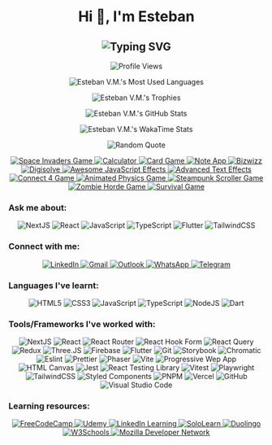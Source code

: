 <!-- Heading -->
<h1 align="center">Hi 👋, I'm Esteban</h1>

<!-- Subheading -->
<h2 align="center">
  <picture>
    <source media="(prefers-color-scheme: dark)" srcset="https://readme-typing-svg.demolab.com?font=Recursive&weight=500&size=30&pause=1000&color=FF428E&background=141321&center=true&vCenter=true&random=false&width=450&height=60&lines=A+Front-End+Developer;from+Paraguay+%F0%9F%87%B5%F0%9F%87%BE" />
    <source media="(prefers-color-scheme: light)" srcset="https://readme-typing-svg.demolab.com?font=Recursive&weight=500&size=30&pause=1000&color=657EFF&center=true&vCenter=true&random=false&width=450&height=60&lines=A+Front-End+Developer;from+Paraguay+%F0%9F%87%B5%F0%9F%87%BE" />
    <img src="https://readme-typing-svg.demolab.com?font=Recursive&weight=500&size=30&pause=1000&color=FF428E&background=141321&center=true&vCenter=true&random=false&width=450&height=60&lines=A+Front-End+Developer;from+Paraguay+%F0%9F%87%B5%F0%9F%87%BE" alt="Typing SVG" title="Typing SVG" />
  </picture>
</h2>

<!-- Profile views -->
<p align="center">
  <picture>
    <source media="(prefers-color-scheme: dark)" srcset="https://komarev.com/ghpvc/?username=esteban-vm&label=Profile%20views&color=blueviolet&style=for-the-badge" />
    <source media="(prefers-color-scheme: light)" srcset="https://komarev.com/ghpvc/?username=esteban-vm&label=Profile%20views&color=brightgreen&style=for-the-badge" />
    <img src="https://komarev.com/ghpvc/?username=esteban-vm&label=Profile%20views&color=blueviolet&style=for-the-badge" alt="Profile Views" title="Profile Views" />
  </picture>
</p>

<!-- Most Used Languages -->
<p align="center">
  <picture>
    <source media="(prefers-color-scheme: dark)" srcset="https://github-readme-stats.vercel.app/api/top-langs?username=esteban-vm&show_icons=true&layout=pie&theme=radical&hide_border=true&hide=swift%2Ccmake%2Cc%2Cc%2B%2B%2Ckotlin%2Cobjective-c%2Chtml&custom_title=🚀%20My%20Most%20Used%20Languages" />
    <source media="(prefers-color-scheme: light)" srcset="https://github-readme-stats.vercel.app/api/top-langs?username=esteban-vm&show_icons=true&layout=pie&theme=graywhite&hide=swift%2Ccmake%2Cc%2Cc%2B%2B%2Ckotlin%2Cobjective-c%2Chtml&custom_title=🚀%20My%20Most%20Used%20Languages" />
    <img src="https://github-readme-stats.vercel.app/api/top-langs?username=esteban-vm&show_icons=true&layout=pie&theme=radical&hide_border=true&hide=swift%2Ccmake%2Cc%2Cc%2B%2B%2Ckotlin%2Cobjective-c%2Chtml&custom_title=🚀%20My%20Most%20Used%20Languages" alt="Esteban V.M.'s Most Used Languages" title="Esteban V.M.'s Most Used Languages" />
  </picture>
</p>

<!-- Trophies -->
<p align="center">
  <picture>
    <source media="(prefers-color-scheme: dark)" srcset="https://github-profile-trophy.vercel.app/?username=esteban-vm&theme=radical&no-frame=true&row=2&column=3&margin-w=15&margin-h=15&title=Commits%2CRepositories%2CStars%2CPullRequest%2CFollowers%2CExperience" />
    <source media="(prefers-color-scheme: light)" srcset="https://github-profile-trophy.vercel.app/?username=esteban-vm&theme=flat&row=2&column=3&margin-w=15&margin-h=15&title=Commits%2CRepositories%2CStars%2CPullRequest%2CFollowers%2CExperience" />
    <img src="https://github-profile-trophy.vercel.app/?username=esteban-vm&theme=radical&no-frame=true&row=2&column=3&margin-w=15&margin-h=15&title=Commits%2CRepositories%2CStars%2CPullRequest%2CFollowers%2CExperience" alt="Esteban V.M.'s Trophies" title="Esteban V.M.'s Trophies" />
  </picture>
</p>

<!-- GitHub Stats -->
<p align="center">
  <picture>
    <source media="(prefers-color-scheme: dark)" srcset="https://github-readme-stats.vercel.app/api?username=esteban-vm&show_icons=true&hide=contribs%2Cissues&theme=radical&hide_border=true&rank_icon=github&custom_title=🚀%20My%20GitHub%20Stats" />
    <source media="(prefers-color-scheme: light)" srcset="https://github-readme-stats.vercel.app/api?username=esteban-vm&show_icons=true&hide=contribs%2Cissues&theme=graywhite&rank_icon=github&custom_title=🚀%20My%20GitHub%20Stats" />
    <img src="https://github-readme-stats.vercel.app/api?username=esteban-vm&show_icons=true&hide=contribs%2Cissues&theme=radical&hide_border=true&rank_icon=github&custom_title=🚀%20My%20GitHub%20Stats" alt="Esteban V.M.'s GitHub Stats" title="Esteban V.M.'s GitHub Stats" />
  </picture>
</p>

<!-- WakaTime Stats -->
<p align="center">
  <picture>
    <source media="(prefers-color-scheme: dark)" srcset="https://github-readme-stats.vercel.app/api/wakatime?username=esteban90&theme=radical&hide_border=true&custom_title=🚀%20My%20WakaTime%20Stats%20(last%207%20days)" />
    <source media="(prefers-color-scheme: light)" srcset="https://github-readme-stats.vercel.app/api/wakatime?username=esteban90&theme=graywhite&custom_title=🚀%20My%20WakaTime%20Stats%20(last%207%20days)" />
    <img src="https://github-readme-stats.vercel.app/api/wakatime?username=esteban90&theme=radical&hide_border=true&custom_title=🚀%20My%20WakaTime%20Stats%20(last%207%20days)" alt="Esteban V.M.'s WakaTime Stats" title="Esteban V.M.'s WakaTime Stats" />
  </picture>
</p>

<!-- Random Quotes -->
<p align="center">
  <picture>
    <source media="(prefers-color-scheme: dark)" srcset="https://github-readme-quotes-bay.vercel.app/quote?theme=radical&layout=churchill&font=Gabrielle&animation=grow_out_in&quoteCategory=programming" />
    <source media="(prefers-color-scheme: light)" srcset="https://github-readme-quotes-bay.vercel.app/quote?theme=blueberry&layout=churchill&font=Gabrielle&animation=grow_out_in&quoteCategory=programming" />
    <img src="https://github-readme-quotes-bay.vercel.app/quote?theme=radical&layout=churchill&font=Gabrielle&animation=grow_out_in&quoteCategory=programming" alt="Random Quote" title="Random Quote" />
  </picture>
</p>

<!-- Pins -->
<p align="center">
  <a href="https://github.com/esteban-vm/space-invaders-game">
    <picture>
      <source media="(prefers-color-scheme: dark)" srcset="https://github-readme-stats.vercel.app/api/pin/?username=esteban-vm&repo=space-invaders-game&theme=radical&hide_border=true" />
      <source media="(prefers-color-scheme: light)" srcset="https://github-readme-stats.vercel.app/api/pin/?username=esteban-vm&repo=space-invaders-game&theme=graywhite" />
      <img src="https://github-readme-stats.vercel.app/api/pin/?username=esteban-vm&repo=space-invaders-game&theme=radical&hide_border=true" alt="Space Invaders Game" title="Space Invaders Game" />
    </picture>
  </a>
  <a href="https://github.com/esteban-vm/calculator">
    <picture>
      <source media="(prefers-color-scheme: dark)" srcset="https://github-readme-stats.vercel.app/api/pin/?username=esteban-vm&repo=calculator&theme=radical&hide_border=true" />
      <source media="(prefers-color-scheme: light)" srcset="https://github-readme-stats.vercel.app/api/pin/?username=esteban-vm&repo=calculator&theme=graywhite" />
      <img src="https://github-readme-stats.vercel.app/api/pin/?username=esteban-vm&repo=calculator&theme=radical&hide_border=true" alt="Calculator" title="Calculator" />
    </picture>
  </a>
  <a href="https://github.com/esteban-vm/card-game">
    <picture>
      <source media="(prefers-color-scheme: dark)" srcset="https://github-readme-stats.vercel.app/api/pin/?username=esteban-vm&repo=card-game&theme=radical&hide_border=true" />
      <source media="(prefers-color-scheme: light)" srcset="https://github-readme-stats.vercel.app/api/pin/?username=esteban-vm&repo=card-game&theme=graywhite" />
      <img src="https://github-readme-stats.vercel.app/api/pin/?username=esteban-vm&repo=card-game&theme=radical&hide_border=true" alt="Card Game" title="Card Game" />
    </picture>
  </a>
  <a href="https://github.com/esteban-vm/note-app">
    <picture>
      <source media="(prefers-color-scheme: dark)" srcset="https://github-readme-stats.vercel.app/api/pin/?username=esteban-vm&repo=note-app&theme=radical&hide_border=true" />
      <source media="(prefers-color-scheme: light)" srcset="https://github-readme-stats.vercel.app/api/pin/?username=esteban-vm&repo=note-app&theme=graywhite" />
      <img src="https://github-readme-stats.vercel.app/api/pin/?username=esteban-vm&repo=note-app&theme=radical&hide_border=true" alt="Note App" title="Note App" />
    </picture>
  </a>
  <a href="https://github.com/esteban-vm/bizwizz">
    <picture>
      <source media="(prefers-color-scheme: dark)" srcset="https://github-readme-stats.vercel.app/api/pin/?username=esteban-vm&repo=bizwizz&theme=radical&hide_border=true" />
      <source media="(prefers-color-scheme: light)" srcset="https://github-readme-stats.vercel.app/api/pin/?username=esteban-vm&repo=bizwizz&theme=graywhite" />
      <img src="https://github-readme-stats.vercel.app/api/pin/?username=esteban-vm&repo=bizwizz&theme=radical&hide_border=true" alt="Bizwizz" title="Bizwizz" />
    </picture>
  </a>
  <a href="https://github.com/esteban-vm/digisolve">
    <picture>
      <source media="(prefers-color-scheme: dark)" srcset="https://github-readme-stats.vercel.app/api/pin/?username=esteban-vm&repo=digisolve&theme=radical&hide_border=true" />
      <source media="(prefers-color-scheme: light)" srcset="https://github-readme-stats.vercel.app/api/pin/?username=esteban-vm&repo=digisolve&theme=graywhite" />
      <img src="https://github-readme-stats.vercel.app/api/pin/?username=esteban-vm&repo=digisolve&theme=radical&hide_border=true" alt="Digisolve" title="Digisolve" />
    </picture>
  </a>
  <a href="https://github.com/esteban-vm/awesome-javascript-effects">
    <picture>
      <source media="(prefers-color-scheme: dark)" srcset="https://github-readme-stats.vercel.app/api/pin/?username=esteban-vm&repo=awesome-javascript-effects&theme=radical&hide_border=true" />
      <source media="(prefers-color-scheme: light)" srcset="https://github-readme-stats.vercel.app/api/pin/?username=esteban-vm&repo=awesome-javascript-effects&theme=graywhite" />
      <img src="https://github-readme-stats.vercel.app/api/pin/?username=esteban-vm&repo=awesome-javascript-effects&theme=radical&hide_border=true" alt="Awesome JavaScript Effects" title="Awesome JavaScript Effects" />
    </picture>
  </a>
  <a href="https://github.com/esteban-vm/advanced-text-effects">
    <picture>
      <source media="(prefers-color-scheme: dark)" srcset="https://github-readme-stats.vercel.app/api/pin/?username=esteban-vm&repo=advanced-text-effects&theme=radical&hide_border=true" />
      <source media="(prefers-color-scheme: light)" srcset="https://github-readme-stats.vercel.app/api/pin/?username=esteban-vm&repo=advanced-text-effects&theme=graywhite" />
      <img src="https://github-readme-stats.vercel.app/api/pin/?username=esteban-vm&repo=advanced-text-effects&theme=radical&hide_border=true" alt="Advanced Text Effects" title="Advanced Text Effects" />
    </picture>
  </a>
  <a href="https://github.com/esteban-vm/connect-4-game">
    <picture>
      <source media="(prefers-color-scheme: dark)" srcset="https://github-readme-stats.vercel.app/api/pin/?username=esteban-vm&repo=connect-4-game&theme=radical&hide_border=true" />
      <source media="(prefers-color-scheme: light)" srcset="https://github-readme-stats.vercel.app/api/pin/?username=esteban-vm&repo=connect-4-game&theme=graywhite" />
      <img src="https://github-readme-stats.vercel.app/api/pin/?username=esteban-vm&repo=connect-4-game&theme=radical&hide_border=true" alt="Connect 4 Game" title="Connect 4 Game" />
    </picture>
  </a>
  <a href="https://github.com/esteban-vm/animated-Ahysics Pam G>
    <picture>
      <source media="(prefers-color-scheme: dark)" srcset="https://github-readme-stats.vercel.app/api/pin/?username=esteban-vm&repo=animated-physics-game&theme=radical&hide_border=true" />
      <source media="(prefers-color-scheme: light)" srcset="https://github-readme-stats.vercel.app/api/pin/?username=esteban-vm&repo=animated-physics-game&theme=graywhite" />
      <img src="https://github-readme-stats.vercel.app/api/pin/?username=esteban-vm&repo=animated-physics-game&theme=radical&hide_border=true" alt="Animated Physics Game" title="Animated Physics Game" />
    </picture>
  </a>
  <a href="https://github.com/esteban-vm/steampunk-scroller-game">
    <picture>
      <source media="(prefers-color-scheme: dark)" srcset="https://github-readme-stats.vercel.app/api/pin/?username=esteban-vm&repo=steampunk-scroller-game&theme=radical&hide_border=true" />
      <source media="(prefers-color-scheme: light)" srcset="https://github-readme-stats.vercel.app/api/pin/?username=esteban-vm&repo=steampunk-scroller-game&theme=graywhite" />
      <img src="https://github-readme-stats.vercel.app/api/pin/?username=esteban-vm&repo=steampunk-scroller-game&theme=radical&hide_border=true" alt="Steampunk Scroller Game" title="Steampunk Scroller Game" />
    </picture>
  </a>
  <a href="https://github.com/esteban-vm/zombie-horde-game">
    <picture>
      <source media="(prefers-color-scheme: dark)" srcset="https://github-readme-stats.vercel.app/api/pin/?username=esteban-vm&repo=zombie-horde-game&theme=radical&hide_border=true" />
      <source media="(prefers-color-scheme: light)" srcset="https://github-readme-stats.vercel.app/api/pin/?username=esteban-vm&repo=zombie-horde-game&theme=graywhite" />
      <img src="https://github-readme-stats.vercel.app/api/pin/?username=esteban-vm&repo=zombie-horde-game&theme=radical&hide_border=true" alt="Zombie Horde Game" title="Zombie Horde Game" />
    </picture>
  </a>
  <a href="https://github.com/esteban-vm/survival-game">
    <picture>
      <source media="(prefers-color-scheme: dark)" srcset="https://github-readme-stats.vercel.app/api/pin/?username=esteban-vm&repo=survival-game&theme=radical&hide_border=true" />
      <source media="(prefers-color-scheme: light)" srcset="https://github-readme-stats.vercel.app/api/pin/?username=esteban-vm&repo=survival-game&theme=graywhite" />
      <img src="https://github-readme-stats.vercel.app/api/pin/?username=esteban-vm&repo=survival-game&theme=radical&hide_border=true" alt="Survival Game" title="Survival Game" />
    </picture>
  </a>
</p>

<h3 align="left">Ask me about:</h3>

<p align="center">
  <img src="https://img.shields.io/badge/Next.js-000000.svg?style=for-the-badge&logo=nextdotjs&logoColor=white" alt="NextJS" title="NextJS" />
  <!-- <a href="https://reactjs.org/"> -->
  <img src="https://img.shields.io/badge/React-61DAFB.svg?style=for-the-badge&logo=React&logoColor=black" alt="React" title="React" />
  <!-- </a> -->
  <!-- <a href="https://developer.mozilla.org/en-US/docs/Web/JavaScript/"> -->
  <img src="https://img.shields.io/badge/JavaScript-F7DF1E.svg?style=for-the-badge&logo=JavaScript&logoColor=black" alt="JavaScript" title="JavaScript" />
  <!-- </a> -->
  <!-- <a href="https://www.typescriptlang.org/"> -->
  <img src="https://img.shields.io/badge/TypeScript-3178C6.svg?style=for-the-badge&logo=TypeScript&logoColor=white" alt="TypeScript" title="TypeScript" />
  <!-- </a> -->
  <!-- <a href="https://flutter.dev/"> -->
  <img src="https://img.shields.io/badge/Flutter-02569B.svg?style=for-the-badge&logo=Flutter&logoColor=white" alt="Flutter" title="Flutter" />
  <!-- </a> -->
  <!-- <a href="https://tailwindcss.com/"> -->
  <img src="https://img.shields.io/badge/Tailwind%20CSS-06B6D4.svg?style=for-the-badge&logo=Tailwind-CSS&logoColor=white" alt="TailwindCSS" title="TailwindCSS" />
  <!-- </a> -->
</p>

<h3 align="left">Connect with me:</h3>

<p align="center">
  <a href="https://www.linkedin.com/in/vm-esteban/">
    <img src="https://img.shields.io/badge/LinkedIn-0A66C2.svg?style=for-the-badge&logo=LinkedIn&logoColor=white" alt="LinkedIn" title="LinkedIn" />
  </a>
  <a href="mailto:estebanvm1990@gmail.com?Subject=Contact%me">
    <img src="https://img.shields.io/badge/Gmail-EA4335.svg?style=for-the-badge&logo=Gmail&logoColor=white" alt="Gmail" title="Gmail" />
  </a>
  <a href="mailto:estebanvm90@outlook.com?Subject=Contact%me">
    <img src="https://img.shields.io/badge/Outlook-0078D4.svg?style=for-the-badge&logo=Microsoft-Outlook&logoColor=white" alt="Outlook" title="Outlook" />
  </a>
  <a href="https://wa.link/q3hsgu">
    <img src="https://img.shields.io/badge/WhatsApp-25D366.svg?style=for-the-badge&logo=WhatsApp&logoColor=white" alt="WhatsApp" title="WhatsApp" />
  </a>
  <a href="https://t.me/VM_Esteban">
    <img src="https://img.shields.io/badge/Telegram-26A5E4.svg?style=for-the-badge&logo=Telegram&logoColor=white" alt="Telegram" title="Telegram" />
  </a>
  <!-- <a href="https://codepen.io/esteban-vera/">
    <img src="https://img.shields.io/badge/CodePen-000000.svg?style=for-the-badge&logo=CodePen&logoColor=white" alt="Code Pen" title="Code Pen" />
  </a>
  <a href="https://codesandbox.com/estebanvm1990/">
    <img src="https://img.shields.io/badge/CodeSandbox-151515.svg?style=for-the-badge&logo=CodeSandbox&logoColor=white" alt="Code Sandbox" title="Code Sandbox" />
  </a>
  <a href="https://replit.com/@esteban-90/">
    <img src="https://img.shields.io/badge/Replit-F26207.svg?style=for-the-badge&logo=Replit&logoColor=white" alt="Replit" title="Replit" />
  </a>
  <a href="https://stackoverflow.com/users/23014685/esteban-vm/">
    <img src="https://img.shields.io/badge/Stack%20Overflow-F58025.svg?style=for-the-badge&logo=Stack-Overflow&logoColor=white" alt="Stack Overflow" title="Stack Overflow" />
  </a> -->
</p>

<h3 align="left">Languages I've learnt:</h3>

<p align="center">
  <!-- <a href="https://www.w3.org/html/"> -->
  <img src="https://img.shields.io/badge/HTML5-E34F26.svg?style=for-the-badge&logo=HTML5&logoColor=white" alt="HTML5" title="HTML5" />
  <!-- </a> -->
  <!-- <a href="https://www.w3schools.com/css/"> -->
  <img src="https://img.shields.io/badge/CSS3-1572B6.svg?style=for-the-badge&logo=CSS3&logoColor=white" alt="CSS3" title="CSS3" />
  <!-- </a> -->
  <!-- <a href="https://developer.mozilla.org/en-US/docs/Web/JavaScript/"> -->
  <img src="https://img.shields.io/badge/JavaScript-F7DF1E.svg?style=for-the-badge&logo=JavaScript&logoColor=black" alt="JavaScript" title="JavaScript" />
  <!-- </a> -->
  <!-- <a href="https://www.typescriptlang.org/"> -->
  <img src="https://img.shields.io/badge/TypeScript-3178C6.svg?style=for-the-badge&logo=TypeScript&logoColor=white" alt="TypeScript" title="TypeScript" />
  <!-- </a> -->
  <!-- <a href="https://nodejs.org/"> -->
  <img src="https://img.shields.io/badge/Node.js-339933.svg?style=for-the-badge&logo=nodedotjs&logoColor=white" alt="NodeJS" title="NodeJS" />
  <!-- </a> -->
  <!-- <a href="https://sass-lang.com/">
  <img src="https://img.shields.io/badge/Sass-CC6699.svg?style=for-the-badge&logo=Sass&logoColor=white" alt="Sass" title="Sass" />
  </a> -->
  <!-- <a href="https://dart.dev/"> -->
  <img src="https://img.shields.io/badge/Dart-0175C2.svg?style=for-the-badge&logo=Dart&logoColor=white" alt="Dart" title="Dart" />
  <!-- </a> -->
</p>

<h3 align="left">Tools/Frameworks I've worked with:</h3>

<p align="center">
  <!-- <a href="https://nextjs.org/"> -->
  <img src="https://img.shields.io/badge/Next.js-000000.svg?style=for-the-badge&logo=nextdotjs&logoColor=white" alt="NextJS" title="NextJS" />
  <!-- </a> -->
  <!-- <a href="https://reactjs.org/"> -->
  <img src="https://img.shields.io/badge/React-61DAFB.svg?style=for-the-badge&logo=React&logoColor=black" alt="React" title="React" />
  <!-- </a> -->
  <!-- <a href="https://reactrouter.com/"> -->
  <img src="https://img.shields.io/badge/React%20Router-CA4245.svg?style=for-the-badge&logo=React-Router&logoColor=white" alt="React Router" title="React Router" />
  <!-- </a> -->
  <!-- <a href="https://react-hook-form.com/"> -->
  <img src="https://img.shields.io/badge/React%20Hook%20Form-EC5990.svg?style=for-the-badge&logo=React-Hook-Form&logoColor=white" alt="React Hook Form" title="React Hook Form" />
  <!-- </a> -->
  <!-- <a href="https://tanstack.com/query/v3"> -->
  <img src="https://img.shields.io/badge/React%20Query-FF4154.svg?style=for-the-badge&logo=React-Query&logoColor=white" alt="React Query" title="React Query" />
  <!-- </a> -->
  <!-- <a href="https://redux.js.org/"> -->
  <img src="https://img.shields.io/badge/Redux-764ABC.svg?style=for-the-badge&logo=Redux&logoColor=white" alt="Redux" title="Redux" />
  <!-- </a> -->
  <!-- <a href="https://threejs.org/"> -->
  <img src="https://img.shields.io/badge/Three.js-000000.svg?style=for-the-badge&logo=threedotjs&logoColor=white" alt="Three.JS" title="Three.JS" />
  <!-- </a> -->
  <!-- <a href="https://firebase.google.com/"> -->
  <img src="https://img.shields.io/badge/Firebase-FFCA28.svg?style=for-the-badge&logo=Firebase&logoColor=black" alt="Firebase" title="Firebase" />
  <!-- </a> -->
  <!-- <a href="https://flutter.dev/"> -->
  <img src="https://img.shields.io/badge/Flutter-02569B.svg?style=for-the-badge&logo=Flutter&logoColor=white" alt="Flutter" title="Flutter" />
  <!-- </a> -->
  <!-- <a href="https://git-scm.com/"> -->
  <img src="https://img.shields.io/badge/Git-F05032.svg?style=for-the-badge&logo=Git&logoColor=white" alt="Git" title="Git" />
  <!-- </a> -->
  <!-- <a href="https://www.docker.com/">
  <img src="https://img.shields.io/badge/Docker-2496ED.svg?style=for-the-badge&logo=Docker&logoColor=white" alt="Docker" title="Docker" />
  </a> -->
  <!-- <a href="https://storybook.js.org/"> -->
  <img src="https://img.shields.io/badge/Storybook-FF4785.svg?style=for-the-badge&logo=Storybook&logoColor=white" alt="Storybook" title="Storybook" />
  <!-- </a> -->
  <!-- <a href="https://www.chromatic.com/"> -->
  <img src="https://img.shields.io/badge/Chromatic-FC521F.svg?style=for-the-badge&logo=Chromatic&logoColor=white" alt="Chromatic" title="Chromatic" />
  <!-- </a> -->
  <!-- <a href="https://eslint.org/"> -->
  <img src="https://img.shields.io/badge/ESLint-4B32C3.svg?style=for-the-badge&logo=ESLint&logoColor=white" alt="Eslint" title="Eslint" />
  <!-- </a> -->
  <!-- <a href="https://prettier.io/"> -->
  <img src="https://img.shields.io/badge/Prettier-F7B93E.svg?style=for-the-badge&logo=Prettier&logoColor=black" alt="Prettier" title="Prettier" />
  <!-- </a> -->
  <!-- <a href="https://phaser.io/"> -->
  <img src="https://img.shields.io/badge/Phaser-E60012.svg?style=for-the-badge&logo=Game-Developer&logoColor=white" alt="Phaser" title="Phaser" />
  <!-- </a> -->
  <!-- <a href="https://v2.vitejs.dev/"> -->
  <img src="https://img.shields.io/badge/Vite-646CFF.svg?style=for-the-badge&logo=Vite&logoColor=white" alt="Vite" title="Vite" />
  <!-- </a> -->
  <!-- <a href="https://developer.mozilla.org/en-US/docs/Web/Progressive_web_apps/"> -->
  <img src="https://img.shields.io/badge/PWA-5A0FC8.svg?style=for-the-badge&logo=PWA&logoColor=white" alt="Progressive Wep App" title="Progressive Wep App" />
  <!-- </a> -->
  <!-- <a href="https://www.w3schools.com/html/html5_canvas.asp"> -->
  <img src="https://img.shields.io/badge/Canvas-E72429.svg?style=for-the-badge&logo=Canvas&logoColor=white" alt="HTML Canvas" title="HTML Canvas" />
  <!-- </a> -->
  <!-- <a href="https://jestjs.io/"> -->
  <img src="https://img.shields.io/badge/Jest-C21325.svg?style=for-the-badge&logo=Jest&logoColor=white" alt="Jest" title="Jest" />
  <!-- </a> -->
  <!-- <a href="https://testing-library.com/"> -->
  <img src="https://img.shields.io/badge/Testing%20Library-E33332.svg?style=for-the-badge&logo=Testing-Library&logoColor=white" alt="React Testing Library" title="React Testing Library" />
  <!-- </a> -->
  <!-- <a href="https://vitest.dev/"> -->
  <img src="https://img.shields.io/badge/Vitest-6E9F18.svg?style=for-the-badge&logo=Vitest&logoColor=white" alt="Vitest" title="Vitest" />
  <!-- </a> -->
  <!-- <a href="https://playwright.dev/"> -->
  <img src="https://img.shields.io/badge/Playwright-2EAD33.svg?style=for-the-badge&logo=Playwright&logoColor=white" alt="Playwright" title="Playwright" />
  <!-- </a> -->
  <!-- <a href="https://tailwindcss.com/"> -->
  <img src="https://img.shields.io/badge/Tailwind%20CSS-06B6D4.svg?style=for-the-badge&logo=Tailwind-CSS&logoColor=white" alt="TailwindCSS" title="TailwindCSS" />
  <!-- </a> -->
  <!-- <a href="https://emotion.sh/docs/styled"> -->
  <img src="https://img.shields.io/badge/styled%20components-DB7093.svg?style=for-the-badge&logo=styled-components&logoColor=white" alt="Styled Components" title="Styled Components" />
  <!-- </a> -->
  <!-- <a href="https://pnpm.io/"> -->
  <img src="https://img.shields.io/badge/pnpm-F69220.svg?style=for-the-badge&logo=pnpm&logoColor=white" alt="PNPM" title="PNPM" />
  <!-- </a> -->
  <!-- <a href="https://vercel.com/"> -->
  <img src="https://img.shields.io/badge/Vercel-000000.svg?style=for-the-badge&logo=Vercel&logoColor=white" alt="Vercel" title="Vercel" />
  <!-- </a> -->
  <!-- <a href="https://github.com/"> -->
  <img src="https://img.shields.io/badge/GitHub-181717.svg?style=for-the-badge&logo=GitHub&logoColor=white" alt="GitHub" title="GitHub" />
  <!-- </a> -->
  <!-- <a href="https://github.com/features/actions">
  <img src="https://img.shields.io/badge/GitHub%20Actions-2088FF.svg?style=for-the-badge&logo=GitHub-Actions&logoColor=white" alt="GitHub Actions" title="GitHub Actions" />
  </a> -->
  <!-- <a href="https://code.visualstudio.com/"> -->
  <img src="https://img.shields.io/badge/Visual%20Studio%20Code-007ACC.svg?style=for-the-badge&logo=Visual-Studio-Code&logoColor=white" alt="Visual Studio Code" title="Visual Studio Code" />
  <!-- </a> -->
  <!-- <a href="https://www.microsoft.com/es-es/edge">
  <img src="https://img.shields.io/badge/Microsoft%20Edge-0078D7.svg?style=for-the-badge&logo=Microsoft-Edge&logoColor=white" alt="Microsoft Edge" title="Microsoft Edge" />
  </a>
  <a href="https://www.google.com/intl/es-419/chrome/">
  <img src="https://img.shields.io/badge/Google%20Chrome-4285F4.svg?style=for-the-badge&logo=Google-Chrome&logoColor=white" alt="Google Chrome" title="Google Chrome" />
  </a> -->
</p>

<h3 align="left">Learning resources:</h3>

<p align="center">
  <a href="https://www.freecodecamp.org/">
    <img src="https://img.shields.io/badge/freeCodeCamp-0A0A23.svg?style=for-the-badge&logo=freeCodeCamp&logoColor=white" alt="FreeCodeCamp" title="FreeCodeCamp" />
  </a>
  <a href="https://www.udemy.com/">
    <img src="https://img.shields.io/badge/Udemy-A435F0.svg?style=for-the-badge&logo=Udemy&logoColor=white" alt="Udemy" title="Udemy" />
  </a>
  <a href="https://www.linkedin.com/learning">
    <img src="https://img.shields.io/badge/LinkedIn%20Learning-0A66C2.svg?style=for-the-badge&logo=LinkedIn&logoColor=white" alt="LinkedIn Learning" title="LinkedIn Learning" />
  </a>
  <a href="https://www.sololearn.com/">
    <img src="https://img.shields.io/badge/Sololearn-149EF2.svg?style=for-the-badge&logo=Sololearn&logoColor=white" alt="SoloLearn" title="SoloLearn" />
  </a>
  <a href="https://en.duolingo.com/">
    <img src="https://img.shields.io/badge/Duolingo-58CC02.svg?style=for-the-badge&logo=Duolingo&logoColor=white" alt="Duolingo" title="Duolingo" />
  </a>
  <a href="https://www.w3schools.com/">
    <img src="https://img.shields.io/badge/W3Schools-04AA6D.svg?style=for-the-badge&logo=W3Schools&logoColor=white" alt="W3Schools" title="W3Schools" />
  </a>
  <a href="https://developer.mozilla.org/en-US/">
    <img src="https://img.shields.io/badge/MDN%20Web%20Docs-000000.svg?style=for-the-badge&logo=MDN-Web-Docs&logoColor=white" alt="Mozilla Developer Network" title="Mozilla Developer Network" />
  </a>
</p>

<!-- - 🌱 I’m currently learning:

  - <img src="https://img.shields.io/badge/React%20Native-61DAFB.svg?style=for-the-badge&logo=React&logoColor=black" title="React Native" alt="React Native" /> -->

<!-- - 💬 Ask me about:

  - <img src="https://img.shields.io/badge/React-61DAFB.svg?style=for-the-badge&logo=React&logoColor=black" title="React" alt="React" />
  - <img src="https://img.shields.io/badge/JavaScript-F7DF1E.svg?style=for-the-badge&logo=JavaScript&logoColor=black" title="JavaScript" alt="JavaScript" />
  - <img src="https://img.shields.io/badge/TypeScript-3178C6.svg?style=for-the-badge&logo=TypeScript&logoColor=white" title="TypeScript" alt="TypeScript" />
  - <img src="https://img.shields.io/badge/Flutter-02569B.svg?style=for-the-badge&logo=Flutter&logoColor=white" title="Flutter" alt="Flutter" />
  - <img src="https://img.shields.io/badge/Tailwind%20CSS-06B6D4.svg?style=for-the-badge&logo=Tailwind-CSS&logoColor=white" title="TailwindCSS" alt="TailwindCSS" /> -->

<!-- - 🌐 In:

  - <img src="https://img.shields.io/badge/Lang-EN-40B0C2?style=for-the-badge" alt="English" title="English" />
  - <img src="https://img.shields.io/badge/Lang-ES-801172?style=for-the-badge" alt="Spanish" title="Spanish" /> -->
